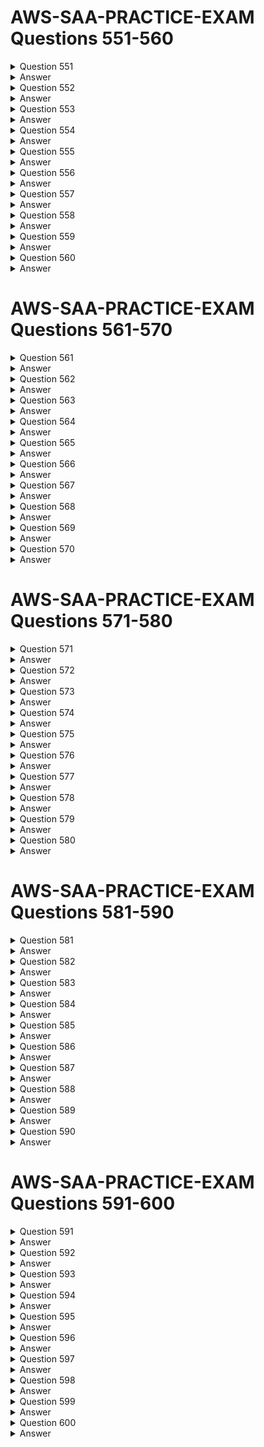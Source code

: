 # AWS-SAA-PRACTICE-EXAM Questions 551-560

<details>
  <summary>Question 551</summary>

A company has a financial application that produces reports. The reports average 50 KB in size and are stored in Amazon S3. The reports are frequently accessed during the first week after production and must be stored for several years. The reports must be retrievable within 6 hours.

Which solution meets these requirements MOST cost-effectively?

-   [ ] A. Use S3 Standard. Use an S3 Lifecycle rule to transition the reports to S3 Glacier after 7 days.
-   [ ] B. Use S3 Standard. Use an S3 Lifecycle rule to transition the reports to S3 Standard-Infrequent Access (S3 Standard-IA) after 7 days.
-   [ ] C. Use S3 Intelligent-Tiering. Configure S3 Intelligent-Tiering to transition the reports to S3 Standard-Infrequent Access (S3 Standard-IA) and S3 Glacier.
-   [ ] D. Use S3 Standard. Use an S3 Lifecycle rule to transition the reports to S3 Glacier Deep Archive after 7 days.

</details>

<details>
  <summary>Answer</summary>

-   [ ] A. Use S3 Standard. Use an S3 Lifecycle rule to transition the reports to S3 Glacier after 7 days.

Why this is the correct answer:

A. Use S3 Standard. Use an S3 Lifecycle rule to transition the reports to S3 Glacier after 7 days.

-   [ ] S3 Standard is suitable for frequently accessed data, meeting the requirement for access during the first week.
-   [ ] S3 Lifecycle rules automate the transition of objects between storage classes.
-   [ ] Transitioning to S3 Glacier after 7 days balances cost-effectiveness and the 6-hour retrieval requirement. S3 Glacier has a retrieval time of a few hours, which fits the needs.
-   [ ] This solution is cost-effective because S3 Glacier is cheaper for long-term storage compared to S3 Standard.

<hr> Why are the other answers wrong? <hr>

-   [ ] B. S3 Standard-IA is for less frequently accessed data. Since the reports are frequently accessed in the first week, this is not ideal.
-   [ ] C. S3 Intelligent-Tiering automatically moves data based on access patterns, which adds complexity without a clear cost benefit over using lifecycle rules for known access patterns.
-   [ ] D. S3 Glacier Deep Archive has the lowest storage cost but a longer retrieval time (typically within 12 hours), which does not meet the 6-hour requirement.

Therefore, Option A is the most cost-effective solution that meets the access and retrieval requirements.
</details>
<details>
  <summary>Question 552</summary>

A company needs to optimize the cost of its Amazon EC2 instances. The company also needs to change the type and family of its EC2 instances every 2-3 months. What should the company do to meet these requirements?

-   [ ] A. Purchase Partial Upfront Reserved Instances for a 3-year term.
-   [ ] B. Purchase a No Upfront Compute Savings Plan for a 1-year term.
-   [ ] C. Purchase All Upfront Reserved Instances for a 1-year term.
-   [ ] D. Purchase an All Upfront EC2 Instance Savings Plan for a 1-year term.

</details>

<details>
  <summary>Answer</summary>

-   [ ] B. Purchase a No Upfront Compute Savings Plan for a 1-year term.

Why this is the correct answer:

B. Purchase a No Upfront Compute Savings Plan for a 1-year term.

-   [ ] Compute Savings Plans provide significant cost savings and flexibility.
-   [ ] No Upfront Savings Plans do not require any initial payment, which helps with cost optimization.
-   [ ] Compute Savings Plans allow you to change the EC2 instance type and family, which is necessary since the company changes instances every 2-3 months.
-   [ ] A 1-year term provides a good balance between commitment and flexibility.

<hr> Why are the other answers wrong? <hr>

-   [ ] A, C, and D. Reserved Instances and EC2 Instance Savings Plans commit you to specific instance types or families, reducing flexibility and not accommodating the need to change instances frequently. All Upfront options also require a large initial payment.

Therefore, Option B is the best choice for cost optimization and flexibility in changing EC2 instances.
</details>
<details>
  <summary>Question 553</summary>

A solutions architect needs to review a company's Amazon S3 buckets to discover personally identifiable information (PII). The company stores the PII data in the us-east-1 Region and us-west-2 Region. Which solution will meet these requirements with the LEAST operational overhead?

-   [ ] A. Configure Amazon Macie in each Region. Create a job to analyze the data that is in Amazon S3.
-   [ ] B. Configure AWS Security Hub for all Regions. Create an AWS Config rule to analyze the data that is in Amazon S3.
-   [ ] C. Configure Amazon Inspector to analyze the data that is in Amazon S3.
-   [ ] D. Configure Amazon GuardDuty to analyze the data that is in Amazon S3.

</details>

<details>
  <summary>Answer</summary>

-   [ ] A. Configure Amazon Macie in each Region. Create a job to analyze the data that is in Amazon S3.

Why this is the correct answer:

A. Configure Amazon Macie in each Region. Create a job to analyze the data that is in Amazon S3.

-   [ ] Amazon Macie is specifically designed to discover and protect sensitive data, including PII, in Amazon S3.
-   [ ] It automates the process of identifying PII, reducing operational overhead.
-   [ ] Macie can be configured to operate in multiple regions, allowing for comprehensive analysis of S3 buckets across us-east-1 and us-west-2.

<hr> Why are the other answers wrong? <hr>

-   [ ] B. AWS Security Hub provides a centralized view of security alerts and compliance status but is not designed for PII discovery in S3.
-   [ ] C. Amazon Inspector is an automated security assessment service that helps improve the security and compliance of applications deployed on AWS. It is not designed for PII discovery in S3.
-   [ ] D. Amazon GuardDuty is a threat detection service that monitors for malicious activity. It is not designed for PII discovery in S3.

Therefore, Option A is the most suitable solution for discovering PII in S3 with the least operational overhead.
</details>
<details>
  <summary>Question 554</summary>

A company's SAP application has a backend SQL Server database in an on-premises environment. The company wants to migrate its on-premises application and database server to AWS. The company needs an instance type that meets the high demands of its SAP database. On-premises performance data shows that both the SAP application and the database have high memory utilization. Which solution will meet these requirements?

-   [ ] A. Use the compute optimized instance family for the application. Use the memory optimized instance family for the database.
-   [ ] B. Use the storage optimized instance family for both the application and the database.
-   [ ] C. Use the memory optimized instance family for both the application and the database.
-   [ ] D. Use the high performance computing (HPC) optimized instance family for the application. Use the memory optimized instance family for the database.

</details>

<details>
  <summary>Answer</summary>

-   [ ] C. Use the memory optimized instance family for both the application and the database.

Why this is the correct answer:

C. Use the memory optimized instance family for both the application and the database.

-   [ ] Since the on-premises performance data shows high memory utilization for both the SAP application and the SQL Server database, using memory-optimized instances is crucial.
-   [ ] Memory-optimized instances are designed for workloads that require large amounts of memory, ensuring optimal performance for both the application and the database.

<hr> Why are the other answers wrong? <hr>

-   [ ] A. While compute-optimized instances are good for applications needing high processing power, they do not address the high memory requirement.
-   [ ] B. Storage-optimized instances are designed for applications that require high disk I/O, not high memory.
-   [ ] D. HPC-optimized instances are designed for complex scientific and engineering workloads, which is not the primary need for a typical SAP application and database.

Therefore, Option C is the most appropriate solution to meet the memory requirements of the SAP application and SQL Server database.
</details>
<details>
  <summary>Question 555</summary>

A company runs an application in a VPC with public and private subnets. The VPC extends across multiple Availability Zones. The application runs on Amazon EC2 instances in private subnets. The application uses an Amazon Simple Queue Service (Amazon SQS) queue. A solutions architect needs to design a secure solution to establish a connection between the EC2 instances and the SQS queue. Which solution will meet these requirements?

-   [ ] A. Implement an interface VPC endpoint for Amazon SQS. Configure the endpoint to use the private subnets. Add to the endpoint a security group that has an inbound access rule that allows traffic from the EC2 instances that are in the private subnets.
-   [ ] B. Implement an interface VPC endpoint for Amazon SQS. Configure the endpoint to use the public subnets. Attach to the interface endpoint a VPC endpoint policy that allows access from the EC2 instances that are in the private subnets.
-   [ ] C. Implement an interface VPC endpoint for Amazon SQS. Configure the endpoint to use the public subnets. Attach an Amazon SQS access policy to the interface VPC endpoint that allows requests from only a specified VPC endpoint.
-   [ ] D. Implement a gateway endpoint for Amazon SQS. Add a NAT gateway to the private subnets. Attach an IAM role to the EC2 instances that allows access to the SQS queue.

</details>

<details>
  <summary>Answer</summary>

-   [ ] A. Implement an interface VPC endpoint for Amazon SQS. Configure the endpoint to use the private subnets. Add to the endpoint a security group that has an inbound access rule that allows traffic from the EC2 instances that are in the private subnets.

Why this is the correct answer:

A. Implement an interface VPC endpoint for Amazon SQS. Configure the endpoint to use the private subnets. Add to the endpoint a security group that has an inbound access rule that allows traffic from the EC2 instances that are in the private subnets.

-   [ ] Interface VPC endpoints enable you to connect to AWS services privately within your VPC, without exposing your instances to the internet.
-   [ ] Configuring the endpoint in the private subnets ensures that the traffic to SQS does not leave the VPC.
-   [ ] Security groups act as a virtual firewall for your EC2 instances. By adding an inbound rule, you control which traffic is allowed to access the endpoint, providing an additional layer of security.

<hr> Why are the other answers wrong? <hr>

-   [ ] B and C. Configuring the interface VPC endpoint in the public subnets would require traffic to traverse the public subnets, which is less secure than keeping it within the private subnets.
-   [ ] D. Gateway endpoints are used for S3 and DynamoDB, not for SQS. Using a NAT gateway would allow the instances to access SQS, but it is less secure and has higher operational overhead compared to interface VPC endpoints.

Therefore, Option A is the most secure and efficient solution for connecting EC2 instances in private subnets to an SQS queue.
</details>
<details>
  <summary>Question 556</summary>

A solutions architect is using an AWS CloudFormation template to deploy a three-tier web application. The web application consists of a web tier and an application tier that stores and retrieves user data in Amazon DynamoDB tables. The web and application tiers are hosted on Amazon EC2 instances, and the database tier is not publicly accessible. The application EC2 instances need to access the DynamoDB tables without exposing API credentials in the template. What should the solutions architect do to meet these requirements?

-   [ ] A. Create an IAM role to read the DynamoDB tables. Associate the role with the application instances by referencing an instance profile.
-   [ ] B. Create an IAM role that has the required permissions to read and write from the DynamoDB tables. Add the role to the EC2 instance profile, and associate the instance profile with the application instances.
-   [ ] C. Use the parameter section in the AWS CloudFormation template to have the user input access and secret keys from an already-created IAM user that has the required permissions to read and write from the DynamoDB tables.
-   [ ] D. Create an IAM user in the AWS CloudFormation template that has the required permissions to read and write from the DynamoDB tables. Use the GetAtt function to retrieve the access and secret keys, and pass them to the application instances through the user data.

</details>

<details>
  <summary>Answer</summary>

-   [ ] B. Create an IAM role that has the required permissions to read and write from the DynamoDB tables. Add the role to the EC2 instance profile, and associate the instance profile with the application instances.

Why this is the correct answer:

B. Create an IAM role that has the required permissions to read and write from the DynamoDB tables. Add the role to the EC2 instance profile, and associate the instance profile with the application instances.

-   [ ] IAM roles provide a secure way to grant permissions to EC2 instances to access AWS services without embedding credentials directly in the instances or CloudFormation templates.
-   [ ] An instance profile is a container for an IAM role that you can associate with an EC2 instance.
-   [ ] This approach ensures that the application instances can access DynamoDB using the permissions granted by the IAM role, without exposing any API credentials.

<hr> Why are the other answers wrong? <hr>

-   [ ] A. While creating an IAM role is correct, simply referencing an instance profile without adding the role to it will not grant the necessary permissions.
-   [ ] C. Using the parameter section to input access and secret keys exposes the credentials, which is a security risk.
-   [ ] D. Creating an IAM user in the CloudFormation template and passing the credentials through user data also exposes the credentials, which is insecure.

Therefore, Option B is the most secure and recommended way to grant permissions to EC2 instances to access DynamoDB.
</details>
<details>
  <summary>Question 557</summary>

A solutions architect manages an analytics application. The application stores large amounts of semi-structured data in an Amazon S3 bucket. The solutions architect wants to use parallel data processing to process the data more quickly. The solutions architect also wants to use information that is stored in an Amazon Redshift database to enrich the data. Which solution will meet these requirements?

-   [ ] A. Use Amazon Athena to process the S3 data. Use AWS Glue with the Amazon Redshift data to enrich the S3 data.
-   [ ] B. Use Amazon EMR to process the S3 data. Use Amazon EMR with the Amazon Redshift data to enrich the S3 data.
-   [ ] C. Use Amazon EMR to process the S3 data. Use Amazon Kinesis Data Streams to move the S3 data into Amazon Redshift so that the data can be enriched.
-   [ ] D. Use AWS Glue to process the S3 data. Use AWS Lake Formation with the Amazon Redshift data to enrich the S3 data.

</details>

<details>
  <summary>Answer</summary>

-   [ ] B. Use Amazon EMR to process the S3 data. Use Amazon EMR with the Amazon Redshift data to enrich the S3 data.

Why this is the correct answer:

B. Use Amazon EMR to process the S3 data. Use Amazon EMR with the Amazon Redshift data to enrich the S3 data.

-   [ ] Amazon EMR is a managed Hadoop framework that can process large amounts of data in parallel, making it suitable for processing the semi-structured data in S3.
-   [ ] EMR can also connect to and process data from Amazon Redshift, allowing for data enrichment.
-   [ ] This solution provides a unified platform for both processing the S3 data and integrating the Redshift data.

<hr> Why are the other answers wrong? <hr>

-   [ ] A. Amazon Athena is suitable for querying data in S3 using SQL but is not as powerful for complex data processing as EMR. AWS Glue is primarily an ETL service, not a processing platform.
-   [ ] C. While EMR can process the S3 data, using Kinesis Data Streams to move the S3 data into Redshift is not efficient for batch processing and adds unnecessary complexity.
-   [ ] D. AWS Glue is an ETL service, not designed for processing large amounts of data. AWS Lake Formation is a service for building data lakes, not for data processing.

Therefore, Option B is the most appropriate solution for parallel data processing and enriching S3 data with Redshift data.
</details>
<details>
  <summary>Question 558</summary>

A company has two VPCs that are located in the us-west-2 Region within the same AWS account. The company needs to allow network traffic between these VPCs. Approximately 500 GB of data transfer will occur between the VPCs each month. What is the MOST cost-effective solution to connect these VPCs?

-   [ ] A. Implement AWS Transit Gateway to connect the VPCs. Update the route tables of each VPC to use the transit gateway for inter-VPC communication.
-   [ ] B. Implement an AWS Site-to-Site VPN tunnel between the VPCs. Update the route tables of each VPC to use the VPN tunnel for inter-VPC communication.
-   [ ] C. Set up a VPC peering connection between the VPCs. Update the route tables of each VPC to use the VPC peering connection for inter-VPC communication.
-   [ ] D. Set up a 1 GB AWS Direct Connect connection between the VPCs. Update the route tables of each VPC to use the Direct Connect connection for inter-VPC communication.

</details>

<details>
  <summary>Answer</summary>

-   [ ] C. Set up a VPC peering connection between the VPCs. Update the route tables of each VPC to use the VPC peering connection for inter-VPC communication.

Why this is the correct answer:

C. Set up a VPC peering connection between the VPCs. Update the route tables of each VPC to use the VPC peering connection for inter-VPC communication.

-   [ ] VPC peering allows you to connect two VPCs and route traffic between them privately.
-   [ ] It is the most cost-effective and straightforward solution for connecting two VPCs within the same region and account, especially for moderate data transfer volumes.

<hr> Why are the other answers wrong? <hr>

-   [ ] A. AWS Transit Gateway is designed for connecting many VPCs and on-premises networks. It is more complex and expensive than VPC peering for just two VPCs.
-   [ ] B. Site-to-Site VPN is used for connecting VPCs to on-premises networks over the internet. It adds overhead and cost compared to VPC peering for intra-region connectivity.
-   [ ] D. AWS Direct Connect is used for dedicated network connections between on-premises and AWS. It is not cost-effective for connecting two VPCs in the same region.

Therefore, Option C is the most cost-effective solution for connecting the two VPCs.
</details>
<details>
  <summary>Question 559</summary>

A company hosts multiple applications on AWS for different product lines. The applications use different compute resources, including Amazon EC2 instances and Application Load Balancers. The applications run in different AWS accounts under the same organization in AWS Organizations across multiple AWS Regions. Teams for each product line have tagged each compute resource in the individual accounts. The company wants more details about the cost for each product line from the consolidated billing feature in Organizations. Which combination of steps will meet these requirements? (Choose two.)

-   [ ] A. Select a specific AWS generated tag in the AWS Billing console.
-   [ ] B. Select a specific user-defined tag in the AWS Billing console.
-   [ ] C. Select a specific user-defined tag in the AWS Resource Groups console.
-   [ ] D. Activate the selected tag from each AWS account.
-   [ ] E. Activate the selected tag from the Organizations management account.

</details>

<details>
  <summary>Answer</summary>

-   [ ] B. Select a specific user-defined tag in the AWS Billing console.
-   [ ] E. Activate the selected tag from the Organizations management account.

Why these are the correct answers:

B. Select a specific user-defined tag in the AWS Billing console.

-   [ ] AWS Billing console allows you to filter and group costs by user-defined tags.
-   [ ] This enables the company to break down costs by product line, as long as the resources are tagged appropriately.

E. Activate the selected tag from the Organizations management account.

-   [ ] To use tags for cost allocation in consolidated billing, the tags must be activated in the AWS Organizations management account.
-   [ ] This ensures that the cost allocation data includes the tagged resources across all accounts in the organization.

<hr> Why are the other answers wrong? <hr>

-   [ ] A. AWS generated tags are not used for cost allocation. User-defined tags are necessary.
-   [ ] C. AWS Resource Groups console is for organizing resources, not for cost allocation.
-   [ ] D. Tags need to be activated in the Organizations management account, not in each individual AWS account.

Therefore, Options B and E are the correct steps to get cost details for each product line.
</details>
<details>
  <summary>Question 560</summary>

A company's solutions architect is designing an AWS multi-account solution that uses AWS Organizations. The solutions architect has organized the company's accounts into organizational units (OUs). The solutions architect needs a solution that will identify any changes to the OU hierarchy. The solution also needs to notify the company's operations team of any changes. Which solution will meet these requirements with the LEAST operational overhead?

-   [ ] A. Provision the AWS accounts by using AWS Control Tower. Use account drift notifications to identify the changes to the OU hierarchy.
-   [ ] B. Provision the AWS accounts by using AWS Control Tower. Use AWS Config aggregated rules to identify the changes to the OU hierarchy.
-   [ ] C. Use AWS Service Catalog to create accounts in Organizations. Use an AWS CloudTrail organization trail to identify the changes to the OU hierarchy.
-   [ ] D. Use AWS CloudFormation templates to create accounts in Organizations. Use the drift detection operation on a stack to identify the changes to the OU hierarchy.

</details>

<details>
  <summary>Answer</summary>

-   [ ] A. Provision the AWS accounts by using AWS Control Tower. Use account drift notifications to identify the changes to the OU hierarchy.

Why this is the correct answer:

A. Provision the AWS accounts by using AWS Control Tower. Use account drift notifications to identify the changes to the OU hierarchy.

-   [ ] AWS Control Tower provides a way to set up and govern a secure, multi-account AWS environment.
-   [ ] Control Tower offers account drift detection, which can identify changes to the OU hierarchy and notify the operations team.
-   [ ] This solution is designed to manage and monitor multi-account environments, minimizing operational overhead.

<hr> Why are the other answers wrong? <hr>

-   [ ] B. AWS Config can monitor resource configurations but is not specifically designed to track OU hierarchy changes in the same way as Control Tower's drift detection.
-   [ ] C. AWS Service Catalog is used for creating and managing catalogs of IT services, not for tracking OU hierarchy changes. CloudTrail records API calls but requires more effort to monitor and interpret OU changes.
-   [ ] D. AWS CloudFormation is used for provisioning resources, not for monitoring OU hierarchy changes. Drift detection in CloudFormation is for resource configuration changes within a stack, not OU changes.

Therefore, Option A is the most suitable solution for identifying and notifying changes to the OU hierarchy with the least operational overhead.
</details>

# AWS-SAA-PRACTICE-EXAM Questions 561-570

<details>
  <summary>Question 561</summary>

A company's website handles millions of requests each day, and the number of requests continues to increase. A solutions architect needs to improve the response time of the web application. The solutions architect determines that the application needs to decrease latency when retrieving product details from the Amazon DynamoDB table. Which solution will meet these requirements with the LEAST amount of operational overhead?

-   [ ] A. Set up a DynamoDB Accelerator (DAX) cluster. Route all read requests through DAX.
-   [ ] B. Set up Amazon ElastiCache for Redis between the DynamoDB table and the web application. Route all read requests through Redis.
-   [ ] C. Set up Amazon ElastiCache for Memcached between the DynamoDB table and the web application. Route all read requests through Memcached.
-   [ ] D. Set up Amazon DynamoDB Streams on the table, and have AWS Lambda read from the table and populate Amazon ElastiCache. Route all read requests through ElastiCache.

</details>

<details>
  <summary>Answer</summary>

-   [ ] A. Set up a DynamoDB Accelerator (DAX) cluster. Route all read requests through DAX.

Why this is the correct answer:

A. Set up a DynamoDB Accelerator (DAX) cluster. Route all read requests through DAX.

-   [ ] DynamoDB Accelerator (DAX) is a fully managed, highly available, in-memory cache for DynamoDB.
-   [ ] It is designed to reduce DynamoDB read latency from milliseconds to microseconds.
-   [ ] DAX is specifically built for DynamoDB and requires minimal operational overhead as it is fully managed by AWS.

<hr> Why are the other answers wrong? <hr>

-   [ ] B and C. Amazon ElastiCache (Redis or Memcached) can be used for caching, but it requires more operational overhead to set up, manage, and maintain compared to DAX. It is also a general-purpose caching service, not specifically optimized for DynamoDB.
-   [ ] D. Using DynamoDB Streams and Lambda to populate ElastiCache adds significant complexity and operational overhead. It involves setting up and managing additional services and logic.

Therefore, Option A is the most efficient solution to improve DynamoDB response time with the least operational overhead.
</details>
<details>
  <summary>Question 562</summary>

A solutions architect needs to ensure that API calls to Amazon DynamoDB from Amazon EC2 instances in a VPC do not travel across the internet. Which combination of steps should the solutions architect take to meet this requirement? (Choose two.)

-   [ ] A. Create a route table entry for the endpoint.
-   [ ] B. Create a gateway endpoint for DynamoDB.
-   [ ] C. Create an interface endpoint for Amazon EC2.
-   [ ] D. Create an elastic network interface for the endpoint in each of the subnets of the VPC.
-   [ ] E. Create a security group entry in the endpoint's security group to provide access.

</details>

<details>
  <summary>Answer</summary>

-   [ ] A. Create a route table entry for the endpoint.
-   [ ] B. Create a gateway endpoint for DynamoDB.

Why these are the correct answers:

A. Create a route table entry for the endpoint.

-   [ ] To ensure that traffic to DynamoDB goes through the endpoint, you need to add a route to the route table associated with the subnets where your EC2 instances reside.
-   [ ] This route directs traffic destined for DynamoDB to the gateway endpoint.

B. Create a gateway endpoint for DynamoDB.

-   [ ] Gateway endpoints for DynamoDB enable you to connect to DynamoDB from within your VPC without traversing the internet.
-   [ ] This provides secure and private connectivity.

<hr> Why are the other answers wrong? <hr>

-   [ ] C. Interface endpoints are used for services like API Gateway and Kinesis, not DynamoDB.
-   [ ] D. You don't need to create an elastic network interface for gateway endpoints. They are managed differently from interface endpoints.
-   [ ] E. Security groups are used to control traffic to EC2 instances, not to gateway endpoints.

Therefore, Options A and B are the correct steps to ensure API calls to DynamoDB do not travel across the internet.
</details>
<details>
  <summary>Question 563</summary>

A company runs its applications on both Amazon Elastic Kubernetes Service (Amazon EKS) clusters and on-premises Kubernetes clusters. The company wants to view all clusters and workloads from a central location. Which solution will meet these requirements with the LEAST operational overhead?

-   [ ] A. Use Amazon CloudWatch Container Insights to collect and group the cluster information.
-   [ ] B. Use Amazon EKS Connector to register and connect all Kubernetes clusters.
-   [ ] C. Use AWS Systems Manager to collect and view the cluster information.
-   [ ] D. Use Amazon EKS Anywhere as the primary cluster to view the other clusters with native Kubernetes commands.

</details>

<details>
  <summary>Answer</summary>

-   [ ] B. Use Amazon EKS Connector to register and connect all Kubernetes clusters.

Why this is the correct answer:

B. Use Amazon EKS Connector to register and connect all Kubernetes clusters.

-   [ ] Amazon EKS Connector allows you to register any Kubernetes cluster to connect it to AWS.
-   [ ] Once connected, you can view all clusters and workloads in the Amazon EKS console, providing a centralized view.
-   [ ] This solution is designed to simplify the management and visibility of Kubernetes clusters, reducing operational overhead.

<hr> Why are the other answers wrong? <hr>

-   [ ] A. CloudWatch Container Insights collects metrics and logs but does not provide a centralized way to view and manage all clusters.
-   [ ] C. AWS Systems Manager is for managing EC2 instances and other AWS resources, not specifically for viewing Kubernetes clusters and workloads.
-   [ ] D. Amazon EKS Anywhere allows you to run EKS on-premises but does not provide a centralized view of all existing clusters with native Kubernetes commands.

Therefore, Option B is the most suitable solution for centralized visibility with the least operational overhead.
</details>
<details>
  <summary>Question 564</summary>

A company is building an ecommerce application and needs to store sensitive customer information. The company needs to give customers the ability to complete purchase transactions on the website. The company also needs to ensure that sensitive customer data is protected, even from database administrators. Which solution meets these requirements?

-   [ ] A. Store sensitive data in an Amazon Elastic Block Store (Amazon EBS) volume. Use EBS encryption to encrypt the data. Use an IAM instance role to restrict access.
-   [ ] B. Store sensitive data in Amazon RDS for MySQL. Use AWS Key Management Service (AWS KMS) client-side encryption to encrypt the data.
-   [ ] C. Store sensitive data in Amazon S3. Use AWS Key Management Service (AWS KMS) server-side encryption to encrypt the data. Use S3 bucket policies to restrict access.
-   [ ] D. Store sensitive data in Amazon FSx for Windows Server. Mount the file share on application servers. Use Windows file permissions to restrict access.

</details>

<details>
  <summary>Answer</summary>

-   [ ] B. Store sensitive data in Amazon RDS for MySQL. Use AWS Key Management Service (AWS KMS) client-side encryption to encrypt the data.

Why this is the correct answer:

B. Store sensitive data in Amazon RDS for MySQL. Use AWS Key Management Service (AWS KMS) client-side encryption to encrypt the data.

-   [ ] Client-side encryption with AWS KMS allows the application itself to encrypt the data before it is sent to the database.
-   [ ] This ensures that the data is encrypted at rest and in transit, and even database administrators cannot see the decrypted data.
-   [ ] Amazon RDS for MySQL provides a managed database service, simplifying operations.

<hr> Why are the other answers wrong? <hr>

-   [ ] A. EBS encryption encrypts data at rest on the volume, but database administrators with access to the EC2 instances or the underlying storage can potentially access the unencrypted data.
-   [ ] C. S3 server-side encryption encrypts data at rest in S3, but it does not protect the data from database administrators.
-   [ ] D. Amazon FSx for Windows Server and Windows file permissions do not provide the level of protection needed to prevent database administrators from accessing sensitive data.

Therefore, Option B is the most secure solution to protect sensitive customer data, even from database administrators.
</details>
<details>
  <summary>Question 565</summary>

A company has an on-premises MySQL database that handles transactional data. The company is migrating the database to the AWS Cloud. The migrated database must maintain compatibility with the company's applications that use the database. The migrated database also must scale automatically during periods of increased demand. Which migration solution will meet these requirements?

-   [ ] A. Use native MySQL tools to migrate the database to Amazon RDS for MySQL. Configure elastic storage scaling.
-   [ ] B. Migrate the database to Amazon Redshift by using the mysqldump utility. Turn on Auto Scaling for the Amazon Redshift cluster.
-   [ ] C. Use AWS Database Migration Service (AWS DMS) to migrate the database to Amazon Aurora. Turn on Aurora Auto Scaling.
-   [ ] D. Use AWS Database Migration Service (AWS DMS) to migrate the database to Amazon DynamoDB. Configure an Auto Scaling policy.

</details>

<details>
  <summary>Answer</summary>

-   [ ] C. Use AWS Database Migration Service (AWS DMS) to migrate the database to Amazon Aurora. Turn on Aurora Auto Scaling.

Why this is the correct answer:

C. Use AWS Database Migration Service (AWS DMS) to migrate the database to Amazon Aurora. Turn on Aurora Auto Scaling.

-   [ ] AWS DMS simplifies database migration to AWS.
-   [ ] Amazon Aurora is compatible with MySQL, ensuring compatibility with the company's applications.
-   [ ] Aurora Auto Scaling automatically scales the database capacity based on demand, meeting the scaling requirement.

<hr> Why are the other answers wrong? <hr>

-   [ ] A. While Amazon RDS for MySQL maintains compatibility, elastic storage scaling only scales storage, not compute resources.
-   [ ] B. Amazon Redshift is a data warehouse service, not suitable for transactional data, and requires significant application changes.
-   [ ] D. Amazon DynamoDB is a NoSQL database and is not compatible with MySQL, requiring substantial application changes.

Therefore, Option C is the best solution for migrating the MySQL database with compatibility and auto-scaling capabilities.
</details>
<details>
  <summary>Question 566</summary>

A company runs multiple Amazon EC2 Linux instances in a VPC across two Availability Zones. The instances host applications that use a hierarchical directory structure. The applications need to read and write rapidly and concurrently to shared storage. What should a solutions architect do to meet these requirements?

-   [ ] A. Create an Amazon S3 bucket. Allow access from all the EC2 instances in the VPC.
-   [ ] B. Create an Amazon Elastic File System (Amazon EFS) file system. Mount the EFS file system from each EC2 instance.
-   [ ] C. Create a file system on a Provisioned IOPS SSD (io2) Amazon Elastic Block Store (Amazon EBS) volume. Attach the EBS volume to all the EC2 instances.
-   [ ] D. Create file systems on Amazon Elastic Block Store (Amazon EBS) volumes that are attached to each EC2 instance. Synchronize the EBS volumes across the different EC2 instances.

</details>

<details>
  <summary>Answer</summary>

-   [ ] B. Create an Amazon Elastic File System (Amazon EFS) file system. Mount the EFS file system from each EC2 instance.

Why this is the correct answer:

B. Create an Amazon Elastic File System (Amazon EFS) file system. Mount the EFS file system from each EC2 instance.

-   [ ] Amazon EFS provides a scalable file storage for use with EC2 instances.
-   [ ] It supports concurrent read/write access from multiple EC2 instances, making it suitable for applications with a hierarchical directory structure that require shared storage.
-   [ ] EFS is designed for high availability and performance, meeting the requirements for rapid and concurrent access.

<hr> Why are the other answers wrong? <hr>

-   [ ] A. Amazon S3 is object storage, not file storage, and does not support the hierarchical directory structure or concurrent read/write access needed by the applications.
-   [ ] C. EBS volumes can only be attached to a single EC2 instance at a time. They are not designed for shared storage or concurrent access from multiple instances.
-   [ ] D. Creating separate EBS volumes and synchronizing them is complex, inefficient, and does not provide the same level of consistency and performance as EFS.

Therefore, Option B is the most appropriate solution for shared file storage with concurrent access.
</details>
<details>
  <summary>Question 567</summary>

A solutions architect is designing a workload that will store hourly energy consumption by business tenants in a building. The sensors will feed a database through HTTP requests that will add up usage for each tenant. The solutions architect must use managed services when possible. The workload will receive more features in the future as the solutions architect adds independent components. Which solution will meet these requirements with the LEAST operational overhead?

-   [ ] A. Use Amazon API Gateway with AWS Lambda functions to receive the data from the sensors, process the data, and store the data in an Amazon DynamoDB table.
-   [ ] B. Use an Elastic Load Balancer that is supported by an Auto Scaling group of Amazon EC2 instances to receive and process the data from the sensors. Use an Amazon S3 bucket to store the processed data.
-   [ ] C. Use Amazon API Gateway with AWS Lambda functions to receive the data from the sensors, process the data, and store the data in a Microsoft SQL Server Express database on an Amazon EC2 instance.
-   [ ] D. Use an Elastic Load Balancer that is supported by an Auto Scaling group of Amazon EC2 instances to receive and process the data from the sensors. Use an Amazon Elastic File System (Amazon EFS) shared file system to store the processed data.

</details>

<details>
  <summary>Answer</summary>

-   [ ] A. Use Amazon API Gateway with AWS Lambda functions to receive the data from the sensors, process the data, and store the data in an Amazon DynamoDB table.

Why this is the correct answer:

A. Use Amazon API Gateway with AWS Lambda functions to receive the data from the sensors, process the data, and store the data in an Amazon DynamoDB table.

-   [ ] Amazon API Gateway is a managed service that makes it easy to create, publish, maintain, monitor, and secure APIs.
-   [ ] AWS Lambda is a managed, serverless compute service that allows you to run code without provisioning or managing servers.
-   [ ] Amazon DynamoDB is a fully managed NoSQL database service.
-   [ ] This combination provides a fully managed, scalable, and flexible solution with minimal operational overhead. It also allows for easy integration of future components.

<hr> Why are the other answers wrong? <hr>

-   [ ] B and D. Using EC2 instances and Elastic Load Balancers requires more operational overhead for managing instances, scaling, and maintenance compared to serverless services.
-   [ ] C. Using a Microsoft SQL Server Express database on an EC2 instance increases operational overhead due to database management.

Therefore, Option A is the most suitable solution for minimizing operational overhead and using managed services.
</details>
<details>
  <summary>Question 568</summary>

A solutions architect is designing the storage architecture for a new web application used for storing and viewing engineering drawings. All application components will be deployed on the AWS infrastructure. The application design must support caching to minimize the amount of time that users wait for the engineering drawings to load. The application must be able to store petabytes of data. Which combination of storage and caching should the solutions architect use?

-   [ ] A. Amazon S3 with Amazon CloudFront
-   [ ] B. Amazon S3 Glacier with Amazon ElastiCache
-   [ ] C. Amazon Elastic Block Store (Amazon EBS) volumes with Amazon CloudFront
-   [ ] D. AWS Storage Gateway with Amazon ElastiCache

</details>

<details>
  <summary>Answer</summary>

-   [ ] A. Amazon S3 with Amazon CloudFront

Why this is the correct answer:

A. Amazon S3 with Amazon CloudFront

-   [ ] Amazon S3 is scalable object storage that can store petabytes of data.
-   [ ] Amazon CloudFront is a content delivery network (CDN) that caches content at edge locations, reducing latency for users.
-   [ ] This combination is ideal for storing large amounts of data and delivering it quickly to users through caching.

<hr> Why are the other answers wrong? <hr>

-   [ ] B. Amazon S3 Glacier is for long-term archival storage, not for frequently accessed data that needs caching. Amazon ElastiCache is a caching service but does not provide the storage capacity needed.
-   [ ] C. Amazon EBS volumes are block storage and are not designed for storing petabytes of data. They are also not suitable for serving content to a large number of users.
-   [ ] D. AWS Storage Gateway connects on-premises storage to AWS and is not suitable for storing large amounts of data in the cloud or for caching web application content.

Therefore, Option A is the most appropriate solution for storing petabytes of data and caching it for fast retrieval.
</details>
<details>
  <summary>Question 569</summary>

An Amazon EventBridge rule targets a third-party API. The third-party API has not received any incoming traffic. A solutions architect needs to determine whether the rule conditions are being met and if the rule's target is being invoked. Which solution will meet these requirements?

-   [ ] A. Check for metrics in Amazon CloudWatch in the namespace for AWS/Events.
-   [ ] B. Review events in the Amazon Simple Queue Service (Amazon SQS) dead-letter queue.
-   [ ] C. Check for the events in Amazon CloudWatch Logs.
-   [ ] D. Check the trails in AWS CloudTrail for the EventBridge events.

</details>

<details>
  <summary>Answer</summary>

-   [ ] A. Check for metrics in Amazon CloudWatch in the namespace for AWS/Events.

Why this is the correct answer:

A. Check for metrics in Amazon CloudWatch in the namespace for AWS/Events.

-   [ ] Amazon CloudWatch provides metrics for AWS services, including EventBridge.
-   [ ] The `AWS/Events` namespace contains metrics related to EventBridge rules, such as `Invocations`, `MatchedEvents`, and `FailedInvocations`.
-   [ ] By monitoring these metrics, you can determine if the rule conditions are being met (MatchedEvents) and if the target is being invoked (Invocations).

<hr> Why are the other answers wrong? <hr>

-   [ ] B. Amazon SQS dead-letter queues (DLQs) are used to store messages that fail to be processed by SQS queues. They are not directly related to EventBridge rule invocations.
-   [ ] C. CloudWatch Logs are used for logging application or service output, not for monitoring EventBridge rule metrics.
-   [ ] D. AWS CloudTrail records API calls made within your AWS account. While it can show EventBridge API calls, it does not provide metrics on rule conditions or target invocations.

Therefore, Option A is the most suitable solution for monitoring EventBridge rule behavior.
</details>
<details>
  <summary>Question 570</summary>

A company has a large workload that runs every Friday evening. The workload runs on Amazon EC2 instances that are in two Availability Zones in the us-east-1 Region. Normally, the company must run no more than two instances at all times. However, the company wants to scale up to six instances each Friday to handle a regularly repeating increased workload. Which solution will meet these requirements with the LEAST operational overhead?

-   [ ] A. Create a reminder in Amazon EventBridge to scale the instances.
-   [ ] B. Create an Auto Scaling group that has a scheduled action.
-   [ ] C. Create an Auto Scaling group that uses manual scaling.
-   [ ] D. Create an Auto Scaling group that uses automatic scaling.

</details>

<details>
  <summary>Answer</summary>

-   [ ] B. Create an Auto Scaling group that has a scheduled action.

Why this is the correct answer:

B. Create an Auto Scaling group that has a scheduled action.

-   [ ] Auto Scaling groups allow you to automatically scale EC2 instances.
-   [ ] Scheduled actions enable you to define when the Auto Scaling group should scale in or out, which is perfect for a regularly repeating workload.
-   [ ] This solution automates the scaling process, minimizing operational overhead.

<hr> Why are the other answers wrong? <hr>

-   [ ] A. Using Amazon EventBridge to trigger scaling requires additional configuration and logic to perform the scaling actions, increasing operational overhead.
-   [ ] C. Manual scaling requires someone to manually adjust the number of instances, which is not efficient or low overhead.
-   [ ] D. Automatic scaling scales instances based on metrics like CPU utilization. It is not suitable for predictable, time-based scaling and may not be as cost-effective.

Therefore, Option B is the most efficient and low-overhead solution for scaling based on a schedule.
</details>

# AWS-SAA-PRACTICE-EXAM Questions 571-580

<details>
  <summary>Question 571</summary>

A company is creating a REST API. The company has strict requirements for the use of TLS. The company requires TLSv1.3 on the API endpoints. The company also requires a specific public third-party certificate authority (CA) to sign the TLS certificate. Which solution will meet these requirements?

-   [ ] A. Use a local machine to create a certificate that is signed by the third-party Clmport the certificate into AWS Certificate Manager (ACM). Create an HTTP API in Amazon API Gateway with a custom domain. Configure the custom domain to use the certificate.
-   [ ] B. Create a certificate in AWS Certificate Manager (ACM) that is signed by the third-party CA. Create an HTTP API in Amazon API Gateway with a custom domain. Configure the custom domain to use the certificate.
-   [ ] C. Use AWS Certificate Manager (ACM) to create a certificate that is signed by the third-party CA. Import the certificate into AWS Certificate Manager (ACM). Create an AWS Lambda function with a Lambda function URL. Configure the Lambda function URL to use the certificate.
-   [ ] D. Create a certificate in AWS Certificate Manager (ACM) that is signed by the third-party CA. Create an AWS Lambda function with a Lambda function URL. Configure the Lambda function URL to use the certificate.

</details>

<details>
  <summary>Answer</summary>

-   [ ] A. Use a local machine to create a certificate that is signed by the third-party Clmport the certificate into AWS Certificate Manager (ACM). Create an HTTP API in Amazon API Gateway with a custom domain. Configure the custom domain to use the certificate.

Why this is the correct answer:

A. Use a local machine to create a certificate that is signed by the third-party Clmport the certificate into AWS Certificate Manager (ACM). Create an HTTP API in Amazon API Gateway with a custom domain. Configure the custom domain to use the certificate.

-   [ ]   This option allows for the use of a specific third-party CA, as the certificate is created locally and then imported into ACM.
-   [ ]   Amazon API Gateway supports custom domains with TLS certificates, enabling the use of TLSv1.3.
-   [ ]   This setup provides the necessary control over the certificate and TLS version for the API endpoints.

<hr> Why are the other answers wrong? <hr>

-   [ ]   B, C, and D. AWS Certificate Manager (ACM) does not directly issue certificates signed by an arbitrary third-party CA. ACM primarily issues certificates or allows importing certificates that you've obtained elsewhere. Options C and D also involve Lambda function URLs, which are not the typical way to handle custom domains and certificates for REST APIs.

Therefore, Option A is the most suitable solution to meet the requirements for TLS version and specific CA.
</details>
<details>
  <summary>Question 572</summary>

A company runs an application on AWS. The application receives inconsistent amounts of usage. The application uses AWS Direct Connect to connect to an on-premises MySQL-compatible database. The on-premises database consistently uses a minimum of 2 GiB of memory. The company wants to migrate the on-premises database to a managed AWS service. The company wants to use auto scaling capabilities to manage unexpected workload increases. Which solution will meet these requirements with the LEAST administrative overhead?

-   [ ] A. Provision an Amazon DynamoDB database with default read and write capacity settings.
-   [ ] B. Provision an Amazon Aurora database with a minimum capacity of 1 Aurora capacity unit (ACU).
-   [ ] C. Provision an Amazon Aurora Serverless v2 database with a minimum capacity of 1 Aurora capacity unit (ACU).
-   [ ] D. Provision an Amazon RDS for MySQL database with 2 GiB of memory.

</details>

<details>
  <summary>Answer</summary>

-   [ ] C. Provision an Amazon Aurora Serverless v2 database with a minimum capacity of 1 Aurora capacity unit (ACU).

Why this is the correct answer:

C. Provision an Amazon Aurora Serverless v2 database with a minimum capacity of 1 Aurora capacity unit (ACU).

-   [ ]   Amazon Aurora Serverless v2 is designed to automatically scale database capacity based on application needs, minimizing administrative overhead.
-   [ ]   It is compatible with MySQL, ensuring that the application can function with minimal changes.
-   [ ]   By setting a minimum ACU, you ensure that the database has a baseline capacity to handle consistent usage.

<hr> Why are the other answers wrong? <hr>

-   [ ]   A. Amazon DynamoDB is a NoSQL database and is not MySQL-compatible, requiring significant application changes.
-   [ ]   B. Amazon Aurora with a provisioned capacity requires manual scaling or setting up scaling rules, increasing administrative overhead.
-   [ ]   D. Amazon RDS for MySQL requires manual scaling, which does not meet the requirement for least administrative overhead.

Therefore, Option C is the most suitable solution for a managed, auto-scaling, MySQL-compatible database.
</details>
<details>
  <summary>Question 573</summary>

A company wants to use an event-driven programming model with AWS Lambda. The company wants to reduce startup latency for Lambda functions that run on Java 11. The company does not have strict latency requirements for the applications. The company wants to reduce cold starts and outlier latencies when a function scales up. Which solution will meet these requirements MOST cost-effectively?

-   [ ] A. Configure Lambda provisioned concurrency.
-   [ ] B. Increase the timeout of the Lambda functions.
-   [ ] C. Increase the memory of the Lambda functions.
-   [ ] D. Configure Lambda SnapStart.

</details>

<details>
  <summary>Answer</summary>

-   [ ] D. Configure Lambda SnapStart.

Why this is the correct answer:

D. Configure Lambda SnapStart.

-   [ ]   Lambda SnapStart improves startup performance for Java 11 Lambda functions by initializing the function and saving a snapshot of the execution environment.
-   [ ]   When the function is invoked, Lambda resumes from the snapshot, reducing cold starts and improving latency.
-   [ ]   This is a cost-effective way to reduce cold starts without the ongoing cost of provisioned concurrency.

<hr> Why are the other answers wrong? <hr>

-   [ ]   A. Provisioned concurrency keeps Lambda functions initialized, reducing cold starts, but it incurs costs for the provisioned concurrency, even when not in use.
-   [ ]   B. Increasing the timeout does not reduce cold starts; it only allows the function more time to execute.
-   [ ]   C. Increasing memory can sometimes improve performance but does not directly address cold starts as effectively as SnapStart.

Therefore, Option D is the most cost-effective solution to reduce cold starts for Java 11 Lambda functions.
</details>
<details>
  <summary>Question 574</summary>

A financial services company launched a new application that uses an Amazon RDS for MySQL database. The company uses the application to track stock market trends. The company needs to operate the application for only 2 hours at the end of each week. The company needs to optimize the cost of running the database. Which solution will meet these requirements MOST cost-effectively?

-   [ ] A. Migrate the existing RDS for MySQL database to an Aurora Serverless v2 MySQL database cluster.
-   [ ] B. Migrate the existing RDS for MySQL database to an Aurora MySQL database cluster.
-   [ ] C. Migrate the existing RDS for MySQL database to an Amazon EC2 instance that runs MySQL. Purchase an instance reservation for the EC2 instance.
-   [ ] D. Migrate the existing RDS for MySQL database to an Amazon Elastic Container Service (Amazon ECS) cluster that uses MySQL container images to run tasks.

</details>

<details>
  <summary>Answer</summary>

-   [ ] A. Migrate the existing RDS for MySQL database to an Aurora Serverless v2 MySQL database cluster.

Why this is the correct answer:

A. Migrate the existing RDS for MySQL database to an Aurora Serverless v2 MySQL database cluster.

-   [ ]   Aurora Serverless v2 is designed for infrequent, short-lived workloads. It automatically scales capacity up or down based on application needs and can pause when not in use, significantly reducing costs.
-   [ ]   This aligns perfectly with the requirement to operate the application for only 2 hours per week.

<hr> Why are the other answers wrong? <hr>

-   [ ]   B. Aurora MySQL database clusters are provisioned, and you pay for the instance capacity even when not in use, making it less cost-effective for short-duration usage.
-   [ ]   C. Running MySQL on an EC2 instance and purchasing a reservation might reduce costs compared to on-demand instances, but it still incurs costs when the database is idle, and managing EC2 instances adds operational overhead.
-   [ ]   D. Using Amazon ECS to run MySQL containers is complex and not cost-effective for a database that is only needed for 2 hours per week.

Therefore, Option A is the most cost-effective solution for running the database for short periods each week.
</details>
<details>
  <summary>Question 575</summary>

A company deploys its applications on Amazon Elastic Kubernetes Service (Amazon EKS) behind an Application Load Balancer in an AWS Region. The application needs to store data in a PostgreSQL database engine. The company wants the data in the database to be highly available. The company also needs increased capacity for read workloads. Which solution will meet these requirements with the MOST operational efficiency?

-   [ ] A. Create an Amazon DynamoDB database table configured with global tables.
-   [ ] B. Create an Amazon RDS database with Multi-AZ deployments.
-   [ ] C. Create an Amazon RDS database with Multi-AZ DB cluster deployment.
-   [ ] D. Create an Amazon RDS database configured with cross-Region read replicas.

</details>

<details>
  <summary>Answer</summary>

-   [ ] C. Create an Amazon RDS database with Multi-AZ DB cluster deployment.

Why this is the correct answer:

C. Create an Amazon RDS database with Multi-AZ DB cluster deployment.

-   [ ]   Amazon RDS with Multi-AZ DB cluster deployment (Aurora PostgreSQL) provides high availability by synchronously replicating data to multiple Availability Zones.
-   [ ]   Aurora also allows for the addition of read replicas to handle increased read workloads, providing scalability and performance.
-   [ ]   This solution is operationally efficient as RDS manages the database infrastructure.

<hr> Why are the other answers wrong? <hr>

-   [ ]   A. Amazon DynamoDB is a NoSQL database and not compatible with the PostgreSQL engine requirement.
-   [ ]   B. Amazon RDS with Multi-AZ deployments provides high availability but does not offer the same read scalability as Aurora.
-   [ ]   D. Cross-Region read replicas are for disaster recovery or global read scalability, not for handling increased read workloads within the same region.

Therefore, Option C is the most suitable and operationally efficient solution for high availability and read scalability with PostgreSQL.
</details>
<details>
  <summary>Question 576</summary>

A company is building a RESTful serverless web application on AWS by using Amazon API Gateway and AWS Lambda. The users of this web application will be geographically distributed, and the company wants to reduce the latency of API requests to these users. Which type of endpoint should a solutions architect use to meet these requirements?

-   [ ] A. Private endpoint
-   [ ] B. Regional endpoint
-   [ ] C. Interface VPC endpoint
-   [ ] D. Edge-optimized endpoint

</details>

<details>
  <summary>Answer</summary>

-   [ ] D. Edge-optimized endpoint

Why this is the correct answer:

D. Edge-optimized endpoint

-   [ ]   Edge-optimized API Gateway endpoints are designed to reduce latency for geographically distributed clients.
-   [ ]   They use Amazon CloudFront to cache responses and route requests to the nearest edge location, improving response times.

<hr> Why are the other answers wrong? <hr>

-   [ ]   A. Private endpoints are used for accessing API Gateway within a VPC, not for reducing latency for global users.
-   [ ]   B. Regional endpoints serve requests from within a specific AWS region, which can increase latency for users outside that region.
-   [ ]   C. Interface VPC endpoints are used for private connectivity within a VPC, not for global latency reduction.

Therefore, Option D is the most appropriate endpoint type for reducing latency for geographically distributed users.
</details>
<details>
  <summary>Question 577</summary>

A company uses an Amazon CloudFront distribution to serve content pages for its website. The company needs to ensure that clients use a TLS certificate when accessing the company's website. The company wants to automate the creation and renewal of the TLS certificates. Which solution will meet these requirements with the MOST operational efficiency?

-   [ ] A. Use a CloudFront security policy to create a certificate.
-   [ ] B. Use a CloudFront origin access control (OAC) to create a certificate.
-   [ ] C. Use AWS Certificate Manager (ACM) to create a certificate. Use DNS validation for the domain.
-   [ ] D. Use AWS Certificate Manager (ACM) to create a certificate. Use email validation for the domain.

</details>

<details>
  <summary>Answer</summary>

-   [ ] C. Use AWS Certificate Manager (ACM) to create a certificate. Use DNS validation for the domain.

Why this is the correct answer:

C. Use AWS Certificate Manager (ACM) to create a certificate. Use DNS validation for the domain.

-   [ ]   AWS Certificate Manager (ACM) is the preferred service for managing SSL/TLS certificates for use with AWS services like CloudFront.
-   [ ]   DNS validation is the recommended method for ACM certificates as it allows for automated renewal of certificates, which greatly increases operational efficiency.

<hr> Why are the other answers wrong? <hr>

-   [ ]   A. CloudFront security policies do not create certificates. They are used to configure security settings for CloudFront distributions.
-   [ ]   B. CloudFront Origin Access Control (OAC) is used to restrict access to the origin content, not for creating certificates.
-   [ ]   D. Email validation requires manual intervention for certificate renewal, which is less operationally efficient than DNS validation.

Therefore, Option C is the most efficient solution for creating and automating the renewal of TLS certificates.
</details>
<details>
  <summary>Question 578</summary>

A company deployed a serverless application that uses Amazon DynamoDB as a database layer. The application has experienced a large increase in users. The company wants to improve database response time from milliseconds to microseconds and to cache requests to the database. Which solution will meet these requirements with the LEAST operational overhead?

-   [ ] A. Use DynamoDB Accelerator (DAX).
-   [ ] B. Migrate the database to Amazon Redshift.
-   [ ] C. Migrate the database to Amazon RDS.
-   [ ] D. Use Amazon ElastiCache for Redis.

</details>

<details>
  <summary>Answer</summary>

-   [ ] A. Use DynamoDB Accelerator (DAX).

Why this is the correct answer:

A. Use DynamoDB Accelerator (DAX).

-   [ ]   DynamoDB Accelerator (DAX) is a fully managed, highly available, in-memory cache for DynamoDB.
-   [ ]   It is designed to improve DynamoDB response times from milliseconds to microseconds.
-   [ ]   DAX is managed by AWS, minimizing operational overhead.

<hr> Why are the other answers wrong? <hr>

-   [ ]   B. Migrating to Amazon Redshift is not suitable for caching and is a complex undertaking with high overhead.
-   [ ]   C. Migrating to Amazon RDS is a database migration, not a caching solution, and it does not improve DynamoDB response times.
-   [ ]   D. Amazon ElastiCache for Redis can be used for caching, but it requires more operational overhead to set up and manage compared to DAX.

Therefore, Option A is the most efficient solution for improving DynamoDB response times with the least overhead.
</details>
<details>
  <summary>Question 579</summary>

A company runs an application that uses Amazon RDS for PostgreSQL. The application receives traffic only on weekdays during business hours. The company wants to optimize costs and reduce operational overhead based on this usage. Which solution will meet these requirements?

-   [ ] A. Use the Instance Scheduler on AWS to configure start and stop schedules.
-   [ ] B. Turn off automatic backups. Create weekly manual snapshots of the database.
-   [ ] C. Create a custom AWS Lambda function to start and stop the database based on minimum CPU utilization.
-   [ ] D. Purchase All Upfront reserved DB instances.

</details>

<details>
  <summary>Answer</summary>

-   [ ] A. Use the Instance Scheduler on AWS to configure start and stop schedules.

Why this is the correct answer:

A. Use the Instance Scheduler on AWS to configure start and stop schedules.

-   [ ]   The Instance Scheduler on AWS allows you to easily start and stop RDS instances on a schedule, which aligns with the application's weekday business hours usage.
-   [ ]   This solution minimizes costs by stopping the database when it's not needed and reduces operational overhead with automated scheduling.

<hr> Why are the other answers wrong? <hr>

-   [ ]   B. Turning off automatic backups and relying on manual snapshots increases the risk of data loss and adds operational overhead for manual management.
-   [ ]   C. Creating a custom Lambda function to start and stop the database adds complexity and operational overhead compared to using the Instance Scheduler.
-   [ ]   D. Purchasing All Upfront Reserved DB instances reduces costs if the database runs consistently, but it does not address the need to stop the database during off-hours.

Therefore, Option A is the most suitable solution for cost optimization and reduced overhead.
</details>
<details>
  <summary>Question 580</summary>

A company uses locally attached storage to run a latency-sensitive application on premises. The company is using a lift and shift method to move the application to the AWS Cloud. The company does not want to change the application architecture. Which solution will meet these requirements MOST cost-effectively?

-   [ ] A. Configure an Auto Scaling group with an Amazon EC2 instance. Use an Amazon FSx for Lustre file system to run the application.
-   [ ] B. Host the application on an Amazon EC2 instance. Use an Amazon Elastic Block Store (Amazon EBS) GP2 volume to run the application.
-   [ ] C. Configure an Auto Scaling group with an Amazon EC2 instance. Use an Amazon FSx for OpenZFS file system to run the application.
-   [ ] D. Host the application on an Amazon EC2 instance. Use an Amazon Elastic Block Store (Amazon EBS) GP3 volume to run the application.

</details>

<details>
  <summary>Answer</summary>

-   [ ] D. Host the application on an Amazon EC2 instance. Use an Amazon Elastic Block Store (Amazon EBS) GP3 volume to run the application.

Why this is the correct answer:

D. Host the application on an Amazon EC2 instance. Use an Amazon Elastic Block Store (Amazon EBS) GP3 volume to run the application.

-   [ ]   Amazon EC2 instances provide compute capacity in the AWS Cloud.
-   [ ]   Amazon EBS GP3 volumes offer a balance of performance and cost, suitable for latency-sensitive applications.
-   [ ]   Using EBS allows for a lift and shift migration with minimal changes to the application architecture.

<hr> Why are the other answers wrong? <hr>

-   [ ]   A and C. Amazon FSx for Lustre and FSx for OpenZFS are file systems, which may require changes to the application to adapt to file-based storage instead of block storage.
-   [ ]   B. EBS GP2 volumes are older generation and may not offer the same performance and cost-effectiveness as GP3 for latency-sensitive applications.

Therefore, Option D is the most cost-effective solution for a lift and shift migration of a latency-sensitive application.
</details>

# AWS-SAA-PRACTICE-EXAM Questions 581-590

<details>
  <summary>Question 581</summary>

A company runs a stateful production application on Amazon EC2 instances. The application requires at least two EC2 instances to always be running. A solutions architect needs to design a highly available and fault-tolerant architecture for the application. The solutions architect creates an Auto Scaling group of EC2 instances. Which set of additional steps should the solutions architect take to meet these requirements?

-   [ ] A. Set the Auto Scaling group's minimum capacity to two. Deploy one On-Demand Instance in one Availability Zone and one On-Demand Instance in a second Availability Zone.
-   [ ] B. Set the Auto Scaling group's minimum capacity to four. Deploy two On-Demand Instances in one Availability Zone and two On-Demand Instances in a second Availability Zone.
-   [ ] C. Set the Auto Scaling group's minimum capacity to two. Deploy four Spot Instances in one Availability Zone.
-   [ ] D. Set the Auto Scaling group's minimum capacity to four. Deploy two On-Demand Instances in one Availability Zone and two Spot Instances in a second Availability Zone.

</details>

<details>
  <summary>Answer</summary>

-   [ ] B. Set the Auto Scaling group's minimum capacity to four. Deploy two On-Demand Instances in one Availability Zone and two On-Demand Instances in a second Availability Zone.

Why this is the correct answer:

B. Set the Auto Scaling group's minimum capacity to four. Deploy two On-Demand Instances in one Availability Zone and two On-Demand Instances in a second Availability Zone.

-   [ ]   Setting the minimum capacity to four ensures that at least four instances are always running, meeting the requirement for at least two instances.
-   [ ]   Deploying instances across two Availability Zones provides high availability and fault tolerance. If one AZ fails, instances in the other AZ can continue to serve traffic.
-   [ ]   Using On-Demand Instances ensures that the instances are available when needed, as opposed to Spot Instances, which can be interrupted.

<hr> Why are the other answers wrong? <hr>

-   [ ]   A. Setting the minimum capacity to two only meets the minimum requirement but does not provide redundancy within each AZ.
-   [ ]   C. Spot Instances can be interrupted, which does not guarantee high availability for a stateful production application.
-   [ ]   D. Combining On-Demand and Spot Instances does not provide consistent availability, as Spot Instances can be interrupted.

Therefore, Option B is the most suitable solution for a highly available and fault-tolerant architecture.
</details>
<details>
  <summary>Question 582</summary>

An ecommerce company uses Amazon Route 53 as its DNS provider. The company hosts its website on premises and in the AWS Cloud. The company's on-premises data center is near the us-west-1 Region. The company uses the eu-central-1 Region to host the website. The company wants to minimize load time for the website as much as possible. Which solution will meet these requirements?

-   [ ] A. Set up a geolocation routing policy. Send the traffic that is near us-west-1 to the on-premises data center. Send the traffic that is near eu-central-1 to eu-central-1.
-   [ ] B. Set up a simple routing policy that routes all traffic that is near eu-central-1 to eu-central-1 and routes all traffic that is near the on-premises datacenter to the on-premises data center.
-   [ ] C. Set up a latency routing policy. Associate the policy with us-west-1.
-   [ ] D. Set up a weighted routing policy. Split the traffic evenly between eu-central-1 and the on-premises data center.

</details>

<details>
  <summary>Answer</summary>

-   [ ] A. Set up a geolocation routing policy. Send the traffic that is near us-west-1 to the on-premises data center. Send the traffic that is near eu-central-1 to eu-central-1.

Why this is the correct answer:

A. Set up a geolocation routing policy. Send the traffic that is near us-west-1 to the on-premises data center. Send the traffic that is near eu-central-1 to eu-central-1.

-   [ ]   Geolocation routing allows you to route traffic based on the geographic location of your users.
-   [ ]   By directing users to the closest location (on-premises or eu-central-1), you minimize latency and improve load times.

<hr> Why are the other answers wrong? <hr>

-   [ ]   B. A simple routing policy does not provide the sophisticated routing capabilities of geolocation routing.
-   [ ]   C. Latency routing policy routes traffic based on the lowest latency, but it might not always align with the desired geographic routing.
-   [ ]   D. A weighted routing policy distributes traffic based on assigned weights, not location, and does not guarantee minimal load times based on user location.

Therefore, Option A is the most suitable solution for minimizing load time based on user location.
</details>
<details>
  <summary>Question 583</summary>

A company has 5 PB of archived data on physical tapes. The company needs to preserve the data on the tapes for another 10 years for compliance purposes. The company wants to migrate to AWS in the next 6 months. The data center that stores the tapes has a 1 Gbps uplink internet connectivity. Which solution will meet these requirements MOST cost-effectively?

-   [ ] A. Read the data from the tapes on premises. Stage the data in a local NFS storage. Use AWS DataSync to migrate the data to Amazon S3 Glacier Flexible Retrieval.
-   [ ] B. Use an on-premises backup application to read the data from the tapes and to write directly to Amazon S3 Glacier Deep Archive.
-   [ ] C. Order multiple AWS Snowball devices that have Tape Gateway. Copy the physical tapes to virtual tapes in Snowball. Ship the Snowball devices to AWS. Create a lifecycle policy to move the tapes to Amazon S3 Glacier Deep Archive.
-   [ ] D. Configure an on-premises Tape Gateway. Create virtual tapes in the AWS Cloud. Use backup software to copy the physical tape to the virtual tape.

</details>

<details>
  <summary>Answer</summary>

-   [ ] C. Order multiple AWS Snowball devices that have Tape Gateway. Copy the physical tapes to virtual tapes in Snowball. Ship the Snowball devices to AWS. Create a lifecycle policy to move the tapes to Amazon S3 Glacier Deep Archive.

Why this is the correct answer:

C. Order multiple AWS Snowball devices that have Tape Gateway. Copy the physical tapes to virtual tapes in Snowball. Ship the Snowball devices to AWS. Create a lifecycle policy to move the tapes to Amazon S3 Glacier Deep Archive.

-   [ ]   AWS Snowball devices are designed for transferring large amounts of data into and out of AWS.
-   [ ]   Snowball with Tape Gateway allows you to copy data from physical tapes to virtual tapes on the device.
-   [ ]   Shipping the Snowball devices is more efficient than transferring 5 PB of data over a 1 Gbps connection.
-   [ ]   Using S3 Glacier Deep Archive is cost-effective for long-term archival storage.
-   [ ]   Lifecycle policies automate the transition of data to Glacier Deep Archive, reducing operational overhead.

<hr> Why are the other answers wrong? <hr>

-   [ ]   A. Using DataSync is not efficient for transferring 5 PB of data over a 1 Gbps connection within 6 months.
-   [ ]   B. Writing directly to S3 Glacier Deep Archive from an on-premises backup application is also limited by the 1 Gbps connection and would take too long.
-   [ ]   D. Configuring an on-premises Tape Gateway still involves transferring data over the internet, which is not feasible for 5 PB within the given timeframe.

Therefore, Option C is the most cost-effective and efficient solution for migrating the tape data to AWS.
</details>
<details>
  <summary>Question 584</summary>

A company is deploying an application that processes large quantities of data in parallel. The company plans to use Amazon EC2 instances for the workload. The network architecture must be configurable to prevent groups of nodes from sharing the same underlying hardware. Which networking solution meets these requirements?

-   [ ] A. Run the EC2 instances in a spread placement group.
-   [ ] B. Group the EC2 instances in separate accounts.
-   [ ] C. Configure the EC2 instances with dedicated tenancy.
-   [ ] D. Configure the EC2 instances with shared tenancy.

</details>

<details>
  <summary>Answer</summary>

-   [ ] A. Run the EC2 instances in a spread placement group.

Why this is the correct answer:

A. Run the EC2 instances in a spread placement group.

-   [ ]   Spread placement groups ensure that EC2 instances are placed on distinct underlying hardware.
-   [ ]   This is crucial for applications that require high availability or need to avoid sharing resources with other instances.

<hr> Why are the other answers wrong? <hr>

-   [ ]   B. Grouping instances in separate accounts does not guarantee that they won't share the same hardware.
-   [ ]   C. Dedicated tenancy ensures that instances run on hardware dedicated to a single customer, but it's more expensive and not necessary for simply preventing groups of nodes from sharing hardware.
-   [ ]   D. Shared tenancy is the default and allows instances to share hardware, which is the opposite of what the requirement specifies.

Therefore, Option A is the most appropriate solution for preventing nodes from sharing the same underlying hardware.
</details>
<details>
  <summary>Question 585</summary>

A solutions architect is designing a disaster recovery (DR) strategy to provide Amazon EC2 capacity in a failover AWS Region. Business requirements state that the DR strategy must meet capacity in the failover Region. Which solution will meet these requirements?

-   [ ] A. Purchase On-Demand Instances in the failover Region.
-   [ ] B. Purchase an EC2 Savings Plan in the failover Region.
-   [ ] C. Purchase regional Reserved Instances in the failover Region.
-   [ ] D. Purchase a Capacity Reservation in the failover Region.

</details>

<details>
  <summary>Answer</summary>

-   [ ] D. Purchase a Capacity Reservation in the failover Region.

Why this is the correct answer:

D. Purchase a Capacity Reservation in the failover Region.

-   [ ]   Capacity Reservations allow you to reserve EC2 capacity for your use in a specific Availability Zone for any duration.
-   [ ]   This guarantees that EC2 capacity will be available when you need it for your DR failover.

<hr> Why are the other answers wrong? <hr>

-   [ ]   A. On-Demand Instances do not guarantee capacity availability, especially during a large-scale DR event.
-   [ ]   B. Savings Plans provide cost savings but do not reserve capacity.
-   [ ]   C. Regional Reserved Instances provide capacity reservations only within a region, not a specific AZ.

Therefore, Option D is the only solution that guarantees capacity in the failover region.
</details>
<details>
  <summary>Question 586</summary>

A company has five organizational units (OUs) as part of its organization in AWS Organizations. Each OU correlates to the five businesses that the company owns. The company's research and development (R&D) business is separating from the company and will need its own organization. A solutions architect creates a separate new management account for this purpose. What should the solutions architect do next in the new management account?

-   [ ] A. Have the R&D AWS account be part of both organizations during the transition.
-   [ ] B. Invite the R&D AWS account to be part of the new organization after the R&D AWS account has left the prior organization.
-   [ ] C. Create a new R&D AWS account in the new organization. Migrate resources from the prior R&D AWS account to the new R&D AWS account.
-   [ ] D. Have the R&D AWS account join the new organization. Make the new management account a member of the prior organization.

</details>

<details>
  <summary>Answer</summary>

-   [ ] B. Invite the R&D AWS account to be part of the new organization after the R&D AWS account has left the prior organization.

Why this is the correct answer:

B. Invite the R&D AWS account to be part of the new organization after the R&D AWS account has left the prior organization.

-   [ ]   This ensures a clean transition. The R&D account must first leave the old organization to avoid conflicts.
-   [ ]   After leaving, the account can be invited to join the new organization, maintaining its resources and configuration.

<hr> Why are the other answers wrong? <hr>

-   [ ]   A. Having the account in both organizations simultaneously can lead to conflicts and management issues.
-   [ ]   C. Creating a new account and migrating resources is time-consuming and complex. It's better to move the existing account.
-   [ ]   D. The management account should remain the management account. Making it a member of another organization is incorrect.

Therefore, Option B is the most appropriate step for transitioning the R&D account to a new organization.
</details>
<details>
  <summary>Question 587</summary>

A company is designing a solution to capture customer activity in different web applications to process analytics and make predictions. Customer activity in the web applications is unpredictable and can increase suddenly. The company requires a solution that integrates with other web applications. The solution must include an authorization step for security purposes. Which solution will meet these requirements?

-   [ ] A. Configure a Gateway Load Balancer (GWLB) in front of an Amazon Elastic Container Service (Amazon ECS) container instance that stores the information that the company receives in an Amazon Elastic File System (Amazon EFS) file system. Authorization is resolved at the GWLB.
-   [ ] B. Configure an Amazon API Gateway endpoint in front of an Amazon Kinesis data stream that stores the information that the company receives in an Amazon S3 bucket. Use an AWS Lambda function to resolve authorization.
-   [ ] C. Configure an Amazon API Gateway endpoint in front of an Amazon Kinesis Data Firehose that stores the information that the company receives in an Amazon S3 bucket. Use an API Gateway Lambda authorizer to resolve authorization.
-   [ ] D. Configure a Gateway Load Balancer (GWLB) in front of an Amazon Elastic Container Service (Amazon ECS) container instance that stores the information that the company receives on an Amazon Elastic File System (Amazon EFS) file system. Use an AWS Lambda function to resolve authorization.

</details>

<details>
  <summary>Answer</summary>

-   [ ] C. Configure an Amazon API Gateway endpoint in front of an Amazon Kinesis Data Firehose that stores the information that the company receives in an Amazon S3 bucket. Use an API Gateway Lambda authorizer to resolve authorization.

Why this is the correct answer:

C. Configure an Amazon API Gateway endpoint in front of an Amazon Kinesis Data Firehose that stores the information that the company receives in an Amazon S3 bucket. Use an API Gateway Lambda authorizer to resolve authorization.

-   [ ]   Amazon API Gateway provides a scalable and secure way to integrate with web applications and handle unpredictable traffic.
-   [ ]   Kinesis Data Firehose is designed for capturing and delivering streaming data to destinations like S3.
-   [ ]   API Gateway Lambda authorizers allow you to implement custom authorization logic, ensuring security.

<hr> Why are the other answers wrong? <hr>

-   [ ]   A and D. Gateway Load Balancer (GWLB) is used for network traffic, not for API endpoints. ECS and EFS are not the most efficient for handling unpredictable, high-volume data capture.
-   [ ]   B. Kinesis Data Streams is for real-time data streaming and processing, not as efficient for direct data capture and storage as Kinesis Data Firehose.

Therefore, Option C is the most suitable solution for capturing customer activity with scalability, integration, and authorization.
</details>
<details>
  <summary>Question 588</summary>

An ecommerce company wants a disaster recovery solution for its Amazon RDS DB instances that run Microsoft SQL Server Enterprise Edition. The company's current recovery point objective (RPO) and recovery time objective (RTO) are 24 hours. Which solution will meet these requirements MOST cost-effectively?

-   [ ] A. Create a cross-Region read replica and promote the read replica to the primary instance.
-   [ ] B. Use AWS Database Migration Service (AWS DMS) to create RDS cross-Region replication.
-   [ ] C. Use cross-Region replication every 24 hours to copy native backups to an Amazon S3 bucket.
-   [ ] D. Copy automatic snapshots to another Region every 24 hours.

</details>

<details>
  <summary>Answer</summary>

-   [ ] D. Copy automatic snapshots to another Region every 24 hours.

Why this is the correct answer:

D. Copy automatic snapshots to another Region every 24 hours.

-   [ ]   Copying automatic snapshots to another Region meets the RPO of 24 hours, as snapshots can be copied on a schedule.
-   [ ]   Restoring from a snapshot provides a reasonable RTO, and this method is cost-effective compared to other options.

<hr> Why are the other answers wrong? <hr>

-   [ ]   A. Cross-Region read replicas can provide faster RTO but are more expensive to maintain.
-   [ ]   B. AWS DMS is for database migration, not DR, and is more complex and costly for this purpose.
-   [ ]   C. Using native backups and copying them to S3 adds complexity and may not meet the RTO as efficiently as using snapshots.

Therefore, Option D is the most cost-effective solution for the given RPO and RTO.
</details>
<details>
  <summary>Question 589</summary>

A company runs a web application on Amazon EC2 instances in an Auto Scaling group behind an Application Load Balancer that has sticky sessions enabled. The web server currently hosts the user session state. The company wants to ensure high availability and avoid user session state loss in the event of a web server outage. Which solution will meet these requirements?

-   [ ] A. Use an Amazon ElastiCache for Memcached instance to store the session data. Update the application to use ElastiCache for Memcached to store the session state.
-   [ ] B. Use Amazon ElastiCache for Redis to store the session state. Update the application to use ElastiCache for Redis to store the session state.
-   [ ] C. Use an AWS Storage Gateway cached volume to store session data. Update the application to use AWS Storage Gateway cached volume to store the session state.
-   [ ] D. Use Amazon RDS to store the session state. Update the application to use Amazon RDS to store the session state.

</details>

<details>
  <summary>Answer</summary>

-   [ ] B. Use Amazon ElastiCache for Redis to store the session state. Update the application to use ElastiCache for Redis to store the session state.

Why this is the correct answer:

B. Use Amazon ElastiCache for Redis to store the session state. Update the application to use ElastiCache for Redis to store the session state.

-   [ ]   Amazon ElastiCache for Redis is a highly available and scalable in-memory data store, ideal for storing session state.
-   [ ]   Redis supports features like replication and persistence, ensuring that session data is not lost in the event of an outage.

<hr> Why are the other answers wrong? <hr>

-   [ ]   A. Memcached is also an in-memory cache but does not offer the same level of data persistence and advanced features as Redis.
-   [ ]   C. AWS Storage Gateway is used for integrating on-premises storage with AWS, not for storing session data for web applications.
-   [ ]   D. Amazon RDS is a relational database service, not optimized for the high-speed, temporary storage of session data.

Therefore, Option B is the most suitable solution for highly available session state storage.
</details>
<details>
  <summary>Question 590</summary>

A company migrated a MySQL database from the company's on-premises data center to an Amazon RDS for MySQL DB instance. The company sized the RDS DB instance to meet the company's average daily workload. Once a month, the database performs slowly when the company runs queries for a report. The company wants to have the ability to run reports and maintain the performance of the daily workloads. Which solution will meet these requirements?

-   [ ] A. Create a read replica of the database. Direct the queries to the read replica.
-   [ ] B. Create a backup of the database. Restore the backup to another DB instance. Direct the queries to the new database.
-   [ ] C. Export the data to Amazon S3. Use Amazon Athena to query the S3 bucket.
-   [ ] D. Resize the DB instance to accommodate the additional workload.

</details>

<details>
  <summary>Answer</summary>

-   [ ] A. Create a read replica of the database. Direct the queries to the read replica.

Why this is the correct answer:

A. Create a read replica of the database. Direct the queries to the read replica.

-   [ ]   A read replica allows you to offload read traffic from the primary database instance.
-   [ ]   By directing the reporting queries to the read replica, you can maintain the performance of the daily workloads on the primary instance.

<hr> Why are the other answers wrong? <hr>

-   [ ]   B. Creating and restoring backups is time-consuming and not efficient for running monthly reports.
-   [ ]   C. Exporting data to S3 and using Athena is suitable for analytics but not for running operational reports on the database.
-   [ ]   D. Resizing the DB instance is expensive and not necessary if the performance issues are only during monthly reports.

Therefore, Option A is the most efficient solution for running reports without impacting daily workloads.
</details>

# AWS-SAA-PRACTICE-EXAM Questions 591-600

<details>
  <summary>Question 591</summary>

A company runs a container application by using Amazon Elastic Kubernetes Service (Amazon EKS). The application includes microservices that manage customers and place orders. The company needs to route incoming requests to the appropriate microservices. Which solution will meet this requirement MOST cost-effectively?

-   [ ] A. Use the AWS Load Balancer Controller to provision a Network Load Balancer.
-   [ ] B. Use the AWS Load Balancer Controller to provision an Application Load Balancer.
-   [ ] C. Use an AWS Lambda function to connect the requests to Amazon EKS.
-   [ ] D. Use Amazon API Gateway to connect the requests to Amazon EKS.

</details>

<details>
  <summary>Answer</summary>

-   [ ] B. Use the AWS Load Balancer Controller to provision an Application Load Balancer.

Why this is the correct answer:

B. Use the AWS Load Balancer Controller to provision an Application Load Balancer.

-   [ ]   The Application Load Balancer (ALB) is well-suited for routing HTTP and HTTPS traffic to different microservices based on the content of the request (e.g., path, headers).
-   [ ]   The AWS Load Balancer Controller automates the provisioning of ALBs for EKS, simplifying the setup.
-   [ ]   ALBs are cost-effective for routing container traffic compared to other solutions.

<hr> Why are the other answers wrong? <hr>

-   [ ]   A. Network Load Balancers (NLBs) operate at the transport layer (TCP, UDP) and are not as efficient for content-based routing as ALBs.
-   [ ]   C. Using Lambda functions to route requests adds complexity and overhead, as you would need to manage the functions and their scaling.
-   [ ]   D. Amazon API Gateway is designed for API management and can be more expensive and complex than an ALB for simple microservice routing within EKS.

Therefore, Option B is the most cost-effective solution for routing requests to microservices in EKS.
</details>

<details>
  <summary>Question 592</summary>

A company uses AWS and sells access to copyrighted images. The company's global customer base needs to be able to access these images quickly. The company must deny access to users from specific countries. The company wants to minimize costs as much as possible. Which solution will meet these requirements?

-   [ ] A. Use Amazon S3 to store the images. Turn on multi-factor authentication (MFA) and public bucket access. Provide customers with a link to the S3 bucket.
-   [ ] B. Use Amazon S3 to store the images. Create an IAM user for each customer. Add the users to a group that has permission to access the S3 bucket.
-   [ ] C. Use Amazon EC2 instances that are behind Application Load Balancers (ALBs) to store the images. Deploy the instances only in the countries the company services. Provide customers with links to the ALBs for their specific country's instances.
-   [ ] D. Use Amazon S3 to store the images. Use Amazon CloudFront to distribute the images with geographic restrictions. Provide a signed URL for each customer to access the data in CloudFront.

</details>

<details>
  <summary>Answer</summary>

-   [ ] D. Use Amazon S3 to store the images. Use Amazon CloudFront to distribute the images with geographic restrictions. Provide a signed URL for each customer to access the data in CloudFront.

Why this is the correct answer:

D. Use Amazon S3 to store the images. Use Amazon CloudFront to distribute the images with geographic restrictions. Provide a signed URL for each customer to access the data in CloudFront.

-   [ ]   Amazon S3 provides scalable and cost-effective storage for the images.
-   [ ]   Amazon CloudFront is a content delivery network (CDN) that speeds up access to the images for the global customer base.
-   [ ]   CloudFront allows you to use geographic restrictions to deny access to users from specific countries.
-   [ ]   Signed URLs provide controlled access to the images, ensuring that only authorized users can view them.

<hr> Why are the other answers wrong? <hr>

-   [ ]   A. MFA and public bucket access do not provide control over who can access the images or the ability to restrict access by country.
-   [ ]   B. Creating an IAM user for each customer is complex and costly to manage. It also does not provide built-in geographic restrictions.
-   [ ]   C. Using EC2 instances and ALBs is more expensive and complex than using S3 and CloudFront. It also does not provide built-in geographic restrictions and is not as scalable.

Therefore, Option D is the most suitable and cost-effective solution for delivering images globally with geographic restrictions and controlled access.
</details>
<details>
  <summary>Question 593</summary>

A solutions architect is designing a highly available Amazon ElastiCache for Redis based solution. The solutions architect needs to ensure that failures do not result in performance degradation or loss of data locally and within an AWS Region. The solution needs to provide high availability at the node level and at the Region level. Which solution will meet these requirements?

-   [ ] A. Use Multi-AZ Redis replication groups with shards that contain multiple nodes.
-   [ ] B. Use Redis shards that contain multiple nodes with Redis append only files (AOF) turned on.
-   [ ] C. Use a Multi-AZ Redis cluster with more than one read replica in the replication group.
-   [ ] D. Use Redis shards that contain multiple nodes with Auto Scaling turned on.

</details>

<details>
  <summary>Answer</summary>

-   [ ] A. Use Multi-AZ Redis replication groups with shards that contain multiple nodes.

Why this is the correct answer:

A. Use Multi-AZ Redis replication groups with shards that contain multiple nodes.

-   [ ]   Multi-AZ Redis replication groups provide high availability by synchronously replicating data across Availability Zones.
-   [ ]   Shards allow you to distribute data across multiple nodes, increasing capacity and performance.
-   [ ]   Having multiple nodes within each shard provides node-level high availability.
-   [ ]   This setup ensures that failures in a node or an Availability Zone do not result in data loss or performance degradation.

<hr> Why are the other answers wrong? <hr>

-   [ ]   B. Redis shards with AOF provide persistence but do not offer automatic failover across Availability Zones.
-   [ ]   C. Multi-AZ Redis clusters with read replicas improve read scalability but may not provide the same level of fault tolerance as replication groups with shards.
-   [ ]   D. Redis shards with Auto Scaling can handle increased load but do not inherently provide high availability across Availability Zones.

Therefore, Option A is the most suitable solution for high availability at both the node and Region levels.
</details>
<details>
  <summary>Question 594</summary>

A company plans to migrate to AWS and use Amazon EC2 On-Demand Instances for its application. During the migration testing phase, a technical team observes that the application takes a long time to launch and load memory to become fully productive. Which solution will reduce the launch time of the application during the next testing phase?

-   [ ] A. Launch two or more EC2 On-Demand Instances. Turn on auto scaling features and make the EC2 On-Demand Instances available during the next testing phase.
-   [ ] B. Launch EC2 Spot Instances to support the application and to scale the application so it is available during the next testing phase.
-   [ ] C. Launch the EC2 On-Demand Instances with hibernation turned on. Configure EC2 Auto Scaling warm pools during the next testing phase.
-   [ ] D. Launch EC2 On-Demand Instances with Capacity Reservations. Start additional EC2 instances during the next testing phase.

</details>

<details>
  <summary>Answer</summary>

-   [ ] C. Launch the EC2 On-Demand Instances with hibernation turned on. Configure EC2 Auto Scaling warm pools during the next testing phase.

Why this is the correct answer:

C. Launch the EC2 On-Demand Instances with hibernation turned on. Configure EC2 Auto Scaling warm pools during the next testing phase.

-   [ ]   EC2 Auto Scaling warm pools allow you to pre-initialize EC2 instances so they are ready to serve traffic quickly.
-   [ ]   Hibernation allows instances to be paused and resumed quickly, preserving the memory state and reducing the time to become fully productive.
-   [ ]   Combining warm pools with hibernation significantly reduces launch and initialization time.

<hr> Why are the other answers wrong? <hr>

-   [ ]   A. Auto Scaling alone does not reduce the initial launch time of instances.
-   [ ]   B. Spot Instances can be interrupted, and their launch time is not optimized for consistent performance.
-   [ ]   D. Capacity Reservations ensure capacity availability but do not address the time it takes for an instance to launch and initialize.

Therefore, Option C is the most effective solution for reducing application launch time.
</details>
<details>
  <summary>Question 595</summary>

A company's applications run on Amazon EC2 instances in Auto Scaling groups. The company notices that its applications experience sudden traffic increases on random days of the week. The company wants to maintain application performance during sudden traffic increases. Which solution will meet these requirements MOST cost-effectively?

-   [ ] A. Use manual scaling to change the size of the Auto Scaling group.
-   [ ] B. Use predictive scaling to change the size of the Auto Scaling group.
-   [ ] C. Use dynamic scaling to change the size of the Auto Scaling group.
-   [ ] D. Use schedule scaling to change the size of the Auto Scaling group.

</details>

<details>
  <summary>Answer</summary>

-   [ ] C. Use dynamic scaling to change the size of the Auto Scaling group.

Why this is the correct answer:

C. Use dynamic scaling to change the size of the Auto Scaling group.

-   [ ]   Dynamic scaling adjusts the number of EC2 instances in response to real-time metrics, such as CPU utilization or network traffic.
-   [ ]   This allows the application to automatically scale up during sudden traffic increases, maintaining performance.
-   [ ]   Dynamic scaling is cost-effective because you only pay for the resources you use.

<hr> Why are the other answers wrong? <hr>

-   [ ]   A. Manual scaling is not suitable for sudden traffic increases as it requires manual intervention, which is not timely.
-   [ ]   B. Predictive scaling uses historical data to forecast traffic, but it is not effective for random, unpredictable increases.
-   [ ]   D. Schedule scaling is based on a predetermined schedule and does not respond to sudden, unexpected traffic changes.

Therefore, Option C is the most appropriate and cost-effective solution for handling unpredictable traffic increases.
</details>
<details>
  <summary>Question 596</summary>

An ecommerce application uses a PostgreSQL database that runs on an Amazon EC2 instance. During a monthly sales event, database usage increases and causes database connection issues for the application. The traffic is unpredictable for subsequent monthly sales events, which impacts the sales forecast. The company needs to maintain performance when there is an unpredictable increase in traffic. Which solution resolves this issue in the MOST cost-effective way?

-   [ ] A. Migrate the PostgreSQL database to Amazon Aurora Serverless v2.
-   [ ] B. Enable auto scaling for the PostgreSQL database on the EC2 instance to accommodate increased usage.
-   [ ] C. Migrate the PostgreSQL database to Amazon RDS for PostgreSQL with a larger instance type.
-   [ ] D. Migrate the PostgreSQL database to Amazon Redshift to accommodate increased usage.

</details>

<details>
  <summary>Answer</summary>

-   [ ] A. Migrate the PostgreSQL database to Amazon Aurora Serverless v2.

Why this is the correct answer:

A. Migrate the PostgreSQL database to Amazon Aurora Serverless v2.

-   [ ]   Aurora Serverless v2 automatically scales database capacity based on application needs, handling unpredictable traffic.
-   [ ]   It is cost-effective because you only pay for the capacity you use, scaling down when not in use.
-   [ ]   This solution minimizes operational overhead and ensures consistent performance.

<hr> Why are the other answers wrong? <hr>

-   [ ]   B. Auto scaling PostgreSQL on an EC2 instance is complex to set up and manage, and it might not scale as efficiently as Aurora Serverless v2.
-   [ ]   C. Migrating to a larger RDS instance is not cost-effective, as you pay for the instance size even when not fully utilized.
-   [ ]   D. Amazon Redshift is a data warehouse and not suitable for transactional database workloads.

Therefore, Option A is the most cost-effective and efficient solution for handling unpredictable traffic.
</details>
<details>
  <summary>Question 597</summary>

A company hosts an internal serverless application on AWS by using Amazon API Gateway and AWS Lambda. The company's employees report issues with high latency when they begin using the application each day. The company wants to reduce latency. Which solution will meet these requirements?

-   [ ] A. Increase the API Gateway throttling limit.
-   [ ] B. Set up a scheduled scaling to increase Lambda provisioned concurrency before employees begin to use the application each day.
-   [ ] C. Create an Amazon CloudWatch alarm to initiate a Lambda function as a target for the alarm at the beginning of each day.
-   [ ] D. Increase the Lambda function memory.

</details>

<details>
  <summary>Answer</summary>

-   [ ] B. Set up a scheduled scaling to increase Lambda provisioned concurrency before employees begin to use the application each day.

Why this is the correct answer:

B. Set up a scheduled scaling to increase Lambda provisioned concurrency before employees begin to use the application each day.

-   [ ]   Provisioned concurrency keeps Lambda functions initialized and ready to respond, reducing cold starts and improving latency.
-   [ ]   Scheduling this concurrency ensures that it is available when employees start using the application, addressing the high latency issue.

<hr> Why are the other answers wrong? <hr>

-   [ ]   A. Increasing the API Gateway throttling limit does not address Lambda cold starts.
-   [ ]   C. Using a CloudWatch alarm to trigger a Lambda function is not as efficient as provisioned concurrency for reducing latency.
-   [ ]   D. Increasing Lambda function memory can sometimes improve performance but does not directly address cold starts.

Therefore, Option B is the most suitable solution for reducing latency caused by Lambda cold starts.
</details>
<details>
  <summary>Question 598</summary>

A research company uses on-premises devices to generate data for analysis. The company wants to use the AWS Cloud to analyze the data. The devices generate .csv files and support writing the data to an SMB file share. Company analysts must be able to use SQL commands to query the data. The analysts will run queries periodically throughout the day. Which combination of steps will meet these requirements MOST cost-effectively? (Choose three.)

-   [ ] A. Deploy an AWS Storage Gateway on premises in Amazon S3 File Gateway mode.
-   [ ] B. Deploy an AWS Storage Gateway on premises in Amazon FSx File Gateway made.
-   [ ] C. Set up an AWS Glue crawler to create a table based on the data that is in Amazon S3.
-   [ ] D. Set up an Amazon EMR cluster with EMR File System (EMRFS) to query the data that is in Amazon S3. Provide access to analysts.
-   [ ] E. Set up an Amazon Redshift cluster to query the data that is in Amazon S3. Provide access to analysts.
-   [ ] F. Setup Amazon Athena to query the data that is in Amazon S3. Provide access to analysts.

</details>

<details>
  <summary>Answer</summary>

-   [ ] A. Deploy an AWS Storage Gateway on premises in Amazon S3 File Gateway mode.
-   [ ] C. Set up an AWS Glue crawler to create a table based on the data that is in Amazon S3.
-   [ ] F. Setup Amazon Athena to query the data that is in Amazon S3. Provide access to analysts.

Why these are the correct answers:

A. Deploy an AWS Storage Gateway on premises in Amazon S3 File Gateway mode.

-   [ ]   AWS Storage Gateway in S3 File Gateway mode allows on-premises applications to store data in Amazon S3 using the SMB protocol.
-   [ ]   This enables the devices to write .csv files to S3 as if they were writing to a local file share.

C. Set up an AWS Glue crawler to create a table based on the data that is in Amazon S3.

-   [ ]   AWS Glue crawlers can automatically infer the schema of the .csv files in S3 and create a table in the AWS Glue Data Catalog.
-   [ ]   This makes the data queryable using SQL.

F. Setup Amazon Athena to query the data that is in Amazon S3. Provide access to analysts.

-   [ ]   Amazon Athena allows you to query data in S3 using SQL.
-   [ ]   It integrates with the AWS Glue Data Catalog, enabling analysts to query the .csv files efficiently.

<hr> Why are the other answers wrong? <hr>

-   [ ]   B. AWS Storage Gateway in FSx File Gateway mode is for accessing Amazon FSx file systems, not for storing data from on-premises devices.
-   [ ]   D. Amazon EMR is more suitable for complex data processing and analysis, not for simple SQL queries. It is also more expensive for this use case.
-   [ ]   E. Amazon Redshift is a data warehouse and is more expensive and complex than Athena for querying data in S3.

Therefore, Options A, C, and F provide the most cost-effective solution for storing the data from on-premises devices and querying it with SQL.
</details>

<details>
  <summary>Question 599</summary>

A company wants to use Amazon Elastic Container Service (Amazon ECS) clusters and Amazon RDS DB instances to build and run a payment processing application. The company will run the application in its on-premises data center for compliance purposes. A solutions architect wants to use AWS Outposts as part of the solution. The solutions architect is working with the company's operational team to build the application. Which activities are the responsibility of the company's operational team? (Choose three.)

-   [ ] A. Providing resilient power and network connectivity to the Outposts racks
-   [ ] B. Managing the virtualization hypervisor, storage systems, and the AWS services that run on Outposts
-   [ ] C. Physical security and access controls of the data center environment
-   [ ] D. Availability of the Outposts infrastructure including the power supplies, servers, and networking equipment within the Outposts racks
-   [ ] E. Physical maintenance of Outposts components
-   [ ] F. Providing extra capacity for Amazon ECS clusters to mitigate server failures and maintenance events

</details>

<details>
  <summary>Answer</summary>

-   [ ] A. Providing resilient power and network connectivity to the Outposts racks
-   [ ] C. Physical security and access controls of the data center environment
-   [ ] F. Providing extra capacity for Amazon ECS clusters to mitigate server failures and maintenance events

Why these are the correct answers:

A. Providing resilient power and network connectivity to the Outposts racks

-   [ ]   Since AWS Outposts is an extension of AWS infrastructure into the customer's data center, the customer is responsible for providing the necessary power and network connectivity to ensure the Outposts racks can operate.

C. Physical security and access controls of the data center environment

-   [ ]   The customer retains responsibility for the physical security of their data center environment, including access controls to the facility where the Outposts racks are located.

F. Providing extra capacity for Amazon ECS clusters to mitigate server failures and maintenance events

-   [ ]   The customer is responsible for ensuring that their ECS clusters have sufficient capacity to handle workloads and mitigate failures or maintenance events. This is part of application management.

<hr> Why are the other answers wrong? <hr>

-   [ ]   B, D, and E. AWS is responsible for managing the virtualization hypervisor, storage systems, and AWS services on Outposts, as well as the availability and maintenance of the Outposts infrastructure itself.

Therefore, Options A, C, and F are the responsibilities of the company's operational team.

</details>

<details>
  <summary>Question 600</summary>

A company is planning to migrate a TCP-based application into the company's VPC. The application is publicly accessible on a nonstandard TCP port through a hardware appliance in the company's data center. This public endpoint can process up to 3 million requests per second with low latency. The company requires the same level of performance for the new public endpoint in AWS. What should a solutions architect recommend to meet this requirement?

-   [ ] A. Deploy a Network Load Balancer (NLB). Configure the NLB to be publicly accessible over the TCP port that the application requires.
-   [ ] B. Deploy an Application Load Balancer (ALB). Configure the ALB to be publicly accessible over the TCP port that the application requires.
-   [ ] C. Deploy an Amazon CloudFront distribution that listens on the TCP port that the application requires. Use an Application Load Balancer as the origin.
-   [ ] D. Deploy an Amazon API Gateway API that is configured with the TCP port that the application requires. Configure AWS Lambda functions with provisioned concurrency to process the requests.

</details>

<details>
  <summary>Answer</summary>

-   [ ] A. Deploy a Network Load Balancer (NLB). Configure the NLB to be publicly accessible over the TCP port that the application requires.

Why this is the correct answer:

A. Deploy a Network Load Balancer (NLB). Configure the NLB to be publicly accessible over the TCP port that the application requires.

-   [ ]   Network Load Balancers (NLBs) are designed for high-performance, low-latency traffic and can handle millions of requests per second.
-   [ ]   NLBs operate at the transport layer (TCP/UDP), making them suitable for TCP-based applications requiring high throughput.
-   [ ]   NLBs support nonstandard ports, allowing the application to use its existing port.

<hr> Why are the other answers wrong? <hr>

-   [ ]   B. Application Load Balancers (ALBs) are designed for HTTP and HTTPS traffic and are not optimized for the same level of throughput as NLBs.
-   [ ]   C. Amazon CloudFront is a content delivery network (CDN) and is not designed to handle direct TCP traffic at very high rates.
-   [ ]   D. Amazon API Gateway and Lambda are not designed for handling such high-volume, low-latency TCP traffic. They are better suited for API-driven workloads.

Therefore, Option A is the most appropriate solution to meet the performance requirements of the TCP-based application.
</details>

















